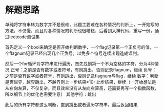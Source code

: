 # 解题思路
单纯将字符串转为数字并不是很难，此题主要难在各种情况的判断上，一开始写的方法，不仅慢，而且对各种情况的判断也很糟糕，后看到大神代码，重写一份，通过leetcode测试集

首先定义一个bool来确定是否开始判断数字，一个flag记录第一个正负号的值，一个flagnum记录已经出现几个正负号，以免多个符号连续出现造成误判。

然后一个for循环对字符串进行遍历，首先找到第一个不为空格的字符，分为4种情况
正号：之前是否有数字或者符号，有则跳出，否则记录flagnum，继续
负号：之前是否有数字或者符号，有则跳出，否则记录flagnum与flag，继续
数字：判断是否越界，越界跳出，不越界则上一步结果*10+此步结果，继续（一开始想法是从右向左算，不仅复杂，而且效率没有从左向右算高，还需要再写一个指数函数，所以细节上的优化也需要注意）
其他字符：跳出

此后的所有字符都这么判断，直到跳出或者遍历字符串，最后返回结果



